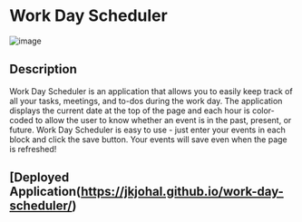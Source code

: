 # Work Day Scheduler

![image](https://user-images.githubusercontent.com/112898278/217168630-2b61aebe-ff9c-4cd3-9682-c1d54a7659bd.png)

## Description
Work Day Scheduler is an application that allows you to easily keep track of all your tasks, meetings, and to-dos during the work day.  The application displays the current date at the top of the page and each hour is color-coded to allow the user to know whether an event is in the past, present, or future. Work Day Scheduler is easy to use - just enter your events in each block and click the save button.  Your events will save even when the page is refreshed!

## [Deployed Application(https://jkjohal.github.io/work-day-scheduler/)

